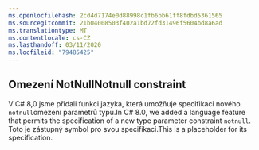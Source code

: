 ```yaml
---
ms.openlocfilehash: 2cd4d7174e0d88998c1fb6bb61ff8fdbd5361565
ms.sourcegitcommit: 21b04008503f402a1bd72fd31496f5604bd8a6ad
ms.translationtype: MT
ms.contentlocale: cs-CZ
ms.lasthandoff: 03/11/2020
ms.locfileid: "79485425"
---
```

## <a name="notnull-constraint"></a><span data-ttu-id="2b56e-101">Omezení NotNull</span><span class="sxs-lookup"><span data-stu-id="2b56e-101">Notnull constraint</span></span>

<span data-ttu-id="2b56e-102">V C# 8,0 jsme přidali funkci jazyka, která umožňuje specifikaci nového `notnull`omezení parametrů typu.</span><span class="sxs-lookup"><span data-stu-id="2b56e-102">In C# 8.0, we added a language feature that permits the specification of a new type parameter constraint `notnull`.</span></span> <span data-ttu-id="2b56e-103">Toto je zástupný symbol pro svou specifikaci.</span><span class="sxs-lookup"><span data-stu-id="2b56e-103">This is a placeholder for its specification.</span></span>
